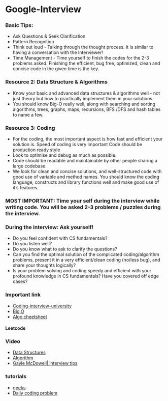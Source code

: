# Google-Interview
### Basic Tips:
- Ask Questions & Seek Clarification
- Pattern Recognition
- Think out loud - Talking through the thought process. It is similar to having a conversation with the Interviewer!
- Time Management - Time yourself to finish the codes for the 2-3 problems asked. Finishing the efficient, bug free, optimized, clean and concise code in the given time is the key.
### Resource 2: Data Structure & Algorithms
- Know your basic and advanced data structures & algorithms well - not just theory but how to practically implement them in your solutions. 
- You should know Big-O really well, along with searching and sorting algorithms, trees, graphs, maps, recursions, BFS /DFS and hash tables to name a few.
### Resource 3: Coding

- For the coding, the most important aspect is how fast and efficient your solution is. Speed of coding is very important
Code should be production ready style
- Look to optimise and debug as much as possible. 
- Code should be readable and maintainable by other people sharing a large codebase.
- We look for clean and concise solutions, and well-structured code with good use of variable and method names. You should know the coding language, constructs and library functions well and make good use of it’s features.


### MOST IMPORTANT: Time your self during the interview while writing code. You will be asked 2-3 problems / puzzles during the interview.





### During the interview: Ask yourself!

- Do you feel confident with CS fundamentals?
- Do you listen well?
- Do you know what to ask to clarify the questions?
- Can you find the optimal solution of the complicated coding/algorithm problems, present it in a very efficient/clean coding (no/less bug), and share your thoughts logically?
- Is your problem solving and coding speedy and efficient with your profound knowledge in CS fundamentals?
Have you covered off edge cases?
### Important link
- [Coding-interview-university](https://github.com/jwasham/coding-interview-university#interview-process--general-interview-prep)
- [Big O](https://www.bigocheatsheet.com/)
- [Algo cheetsheet](https://algs4.cs.princeton.edu/cheatsheet/)
#### Leetcode
### Video 
- [Data Structures](https://github.com/thepradip/JSDocSphinx-Documentation)
- [Algorithm](https://www.youtube.com/playlist?list=PLDN4rrl48XKpZkf03iYFl-O29szjTrs_O)
- [Gayle McDowell| interview tips](https://www.youtube.com/watch?v=rEJzOhC5ZtQ)
### tutorials
- [geeks](https://www.geeksforgeeks.org/dynamic-programming/)
- [Daily coding problem](https://www.dailycodingproblem.com/)

